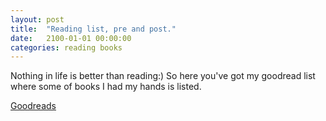 ```yaml
---
layout: post
title:  "Reading list, pre and post."
date:   2100-01-01 00:00:00
categories: reading books
---
```


Nothing in life is better than reading:) So here you've got my goodread list where some of books I had my hands is listed.

[Goodreads](https://www.goodreads.com/review/list/39585864)

<!--more-->

